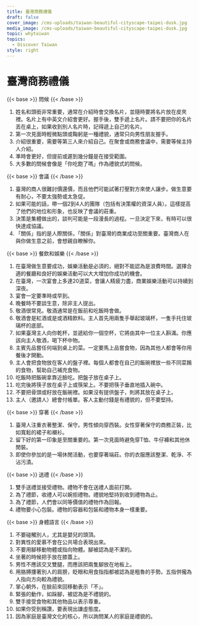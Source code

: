 ```yaml
---
title: 臺灣商務禮儀
draft: false
cover_image: /cms-uploads/taiwan-beautiful-cityscape-taipei-dusk.jpg
media_image: /cms-uploads/taiwan-beautiful-cityscape-taipei-dusk.jpg
topic: whytaiwan
topics:
  - Discover Taiwan
style: right
---
```

# 臺灣商務禮儀

{{< base >}}
問候
{{< /base >}}

1. 姓名和頭銜非常重要，通常在介紹時會交換名片，並隨時要將名片放在皮夾裡。名片上有中英文介紹會更好。握手後，雙手遞上名片。請不要把你的名片丟在桌上，如果收到別人名片時，記得遞上自己的名片。
2. 第一次見面時輕微點頭或鞠躬是一種禮貌，通常只向男性朋友握手。
3. 介紹很重要，需要等第三人來介紹自己。在聚會或商務會議中，需要等候主持人介紹。
4. 準時會更好，但提前或遲到幾分鐘是在接受範圍。
5. 大多數的問候會像是「你吃飽了嗎」作為禮貌式的問候。

{{< base >}}
會議
{{< /base >}}

1. 臺灣的商人很難討價還價，而且他們可能試著打壓對方來使人讓步。做生意要有耐心，不要太強勢或太急促。
2. 如果可能的話，帶一個2到4人的團隊（包括有決策權的資深人員）。這樣提高了他們的地位和形象，也反映了會議的莊重。
3. 決策是集體做出的，談判可能是一段漫長的過程。一旦決定下來，有時可以很快達成協議。
4. 「關係」指的是人際關係，「關係」對臺灣的商業成功至關重要。臺灣商人在與你做生意之前，會想親自瞭解你。

{{< base >}}
餐飲和娛樂
{{< /base >}}

1. 在臺灣做生意要成功，娛樂活動是必須的，絕對不能認為是浪費時間。選擇合適的餐廳和良好的娛樂活動可以大大增加你成功的機會。
2. 在臺灣，一次宴會上多達20道菜，會讓人精疲力盡，商業娛樂活動可以持續到深夜。
3. 宴會一定要準時或早到。
4. 晚餐時不要談生意，除非主人提出。
5. 敬酒很常見。敬酒通常是在飯前和吃飯時會做。
6. 敬酒會是紅酒或是或酒精飲料。主人首先用兩隻手舉起玻璃杯，一隻手托住玻璃杯的底部。
7. 如果臺灣主人向你乾杯，並遞給你一個空杯，它將由其中一位主人斟滿。你應該向主人敬酒，喝下杯中物。
8. 主賓先品嘗任何端到桌上的菜。一定要馬上品嘗食物，因為其他人都會等你用餐後才開動。
9. 主人會把食物放在客人的盤子裡。每個人都會在自己的飯碗裡放一些不同菜餚的食物，幫助自己補充食物。
10. 吃飯時把飯碗拿靠近臉吃。把盤子放在桌子上。
11. 吃完後將筷子放在桌子上或筷架上。不要把筷子垂直地插入碗中。
12. 不要把骨頭或籽放在飯碗裡。如果沒有提供盤子，則將其放在桌子上。
13. 主人（邀請人）總會付帳單。客人主動付錢是有禮貌的，但不要堅持。

{{< base >}}
穿著
{{< /base >}}

1. 臺灣人注重衣著整潔、保守。男性傾向穿西裝。女性穿著保守的商務正裝，比如寬鬆的裙子和襯衫。
2. 留下好的第一印象是至關重要的。第一次見面時避免穿T恤、牛仔褲和其他休閒裝。
3. 即使你參加的是一場休閒活動，也要穿著端莊。你的衣服應該整潔、乾淨、不沾污漬。

{{< base >}}
送禮
{{< /base >}}

1. 雙手送禮並接受禮物。禮物不會在送禮人面前打開。
2. 為了禮節，收禮人可以婉拒禮物。禮貌地堅持到收到禮物為止。
3. 為了禮節，人們會以同等價值的禮物作為回報。
4. 禮物要小心包裝。禮物的容器和包裝和禮物本身一樣重要。

{{< base >}}
身體語言
{{< /base >}}

1. 不要碰觸別人，尤其是嬰兒的頭頂。
2. 對異性的愛慕不會在公共場合表現出來。
3. 不要用腳移動物體或指向物體。腳被認為是不潔的。
4. 坐著的時候把手放在膝蓋上。
5. 男性不應該交叉雙腿，而應該把兩隻腳放在地板上。
6. 用胳膊摟著別人的肩膀，眨眼和用食指指都被認為是粗魯的手勢。五指併攏為人指向方向較為禮貌。
7. 掌心朝外，在臉前來回移動表示「不」。
8. 緊張的動作，如跺腳，被認為是不禮貌的。
9. 雙手接受食物和其他物品以表示尊重。
10. 如果你受到稱讚，要表現出謙虛態度。
11. 因為家庭是臺灣文化的核心，所以詢問某人的家庭是禮貌的。
